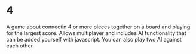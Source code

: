 # 4
A game about connectin 4 or more pieces together on a board and playing for the largest score. Allows multiplayer and includes AI functionality that can be added yourself with javascript. You can also play two AI against each other.
